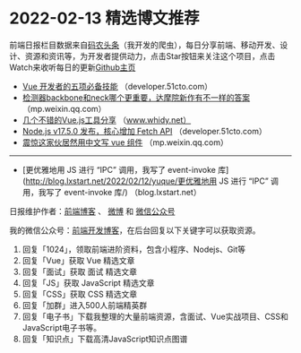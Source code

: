# 2022-02-13 精选博文推荐

前端日报栏目数据来自[码农头条](https://toutiao.qdkfweb.cn/)（我开发的爬虫），每日分享前端、移动开发、设计、资源和资讯等，为开发者提供动力，点击Star按钮来关注这个项目，点击Watch来收听每日的更新[Github主页](https://github.com/kujian/frontendDaily)
* [Vue 开发者的五项必备技能](https://developer.51cto.com/article/701250.html) （developer.51cto.com）
* [检测器backbone和neck哪个更重要，达摩院新作有不一样的答案](https://mp.weixin.qq.com/s?__biz=MzA4MjY4NTk0NQ==&mid=2247501312&idx=1&sn=4094e648a8afee86d2175010d0f6482e) （mp.weixin.qq.com）
* [几个不错的Vue.js工具分享](https://www.whidy.net/few-cool-vue-tools-for-vuejs-developer/) （www.whidy.net）
* [Node.js v17.5.0 发布，核心增加 Fetch API](https://developer.51cto.com/article/701235.html) （developer.51cto.com）
* [震惊这家伙居然用中文写 vue 组件](https://mp.weixin.qq.com/s?__biz=Mzg5ODA5NTM1Mw==&mid=2247497932&idx=1&sn=f31615ac7aef889348ddf3f6f8b3f154) （mp.weixin.qq.com）

***
* [更优雅地用 JS 进行 “IPC” 调用，我写了 event-invoke 库](http://blog.lxstart.net/2022/02/12/yuque/更优雅地用 JS 进行 “IPC” 调用，我写了 event-invoke 库/) （blog.lxstart.net）

日报维护作者：[前端博客](https://qdkfweb.cn/) 、 [微博](http://weibo.com/kujian) 和 [微信公众号](https://open.weixin.qq.com/qr/code?username=caibaojian_com)

我的微信公众号：[前端开发博客](https://open.weixin.qq.com/qr/code?username=caibaojian_com)，在后台回复以下关键字可以获取资源。

1. 回复「1024」，领取前端进阶资料，包含小程序、Nodejs、Git等
2. 回复「Vue」获取 Vue 精选文章
3. 回复「面试」获取 面试 精选文章
4. 回复「JS」获取 JavaScript 精选文章
5. 回复「CSS」获取 CSS 精选文章
6. 回复「加群」进入500人前端精英群
7. 回复「电子书」下载我整理的大量前端资源，含面试、Vue实战项目、CSS和JavaScript电子书等。
8. 回复「知识点」下载高清JavaScript知识点图谱